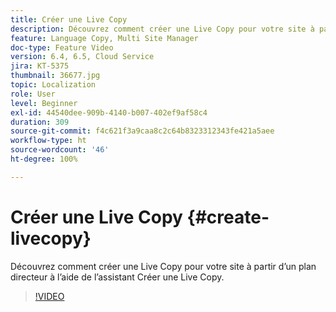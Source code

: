 ```yaml
---
title: Créer une Live Copy
description: Découvrez comment créer une Live Copy pour votre site à partir d’un plan directeur à l’aide de l’assistant Créer une Live Copy.
feature: Language Copy, Multi Site Manager
doc-type: Feature Video
version: 6.4, 6.5, Cloud Service
jira: KT-5375
thumbnail: 36677.jpg
topic: Localization
role: User
level: Beginner
exl-id: 44540dee-909b-4140-b007-402ef9af58c4
duration: 309
source-git-commit: f4c621f3a9caa8c2c64b8323312343fe421a5aee
workflow-type: ht
source-wordcount: '46'
ht-degree: 100%

---
```


# Créer une Live Copy {#create-livecopy}

Découvrez comment créer une Live Copy pour votre site à partir d’un plan directeur à l’aide de l’assistant Créer une Live Copy.

>[!VIDEO](https://video.tv.adobe.com/v/36677?quality=12&learn=on)
